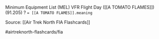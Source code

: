 Minimum Equipment List (MEL) VFR Flight Day ([[A TOMATO FLAMES]]) (91.205)
?
`= [[A TOMATO FLAMES]].meaning`

Source: [[Air Trek North FIA Flashcards]]

#airtreknorth-flashcards/fia
